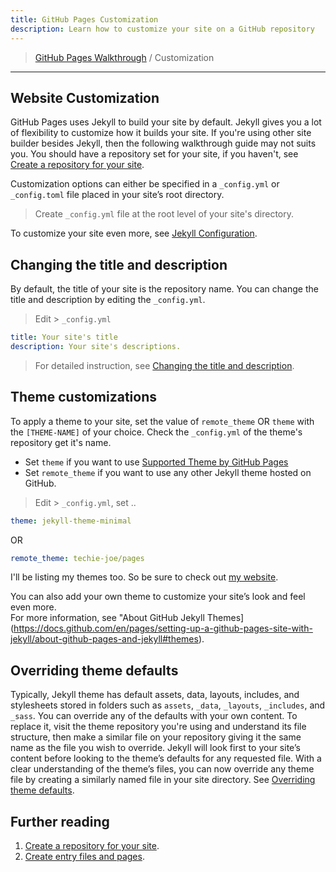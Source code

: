 ```yaml
---
title: GitHub Pages Customization
description: Learn how to customize your site on a GitHub repository
---
```


> [GitHub Pages Walkthrough](./) / Customization

---

## Website Customization

GitHub Pages uses Jekyll to build your site by default. Jekyll gives you a lot of flexibility to customize how it builds your site. If you're using other site builder besides Jekyll, then the following walkthrough guide may not suits you. You should have a repository set for your site, if you haven't, see [Create a repository for your site](https://techie-joe.github.io/library/github-pages/quick-start.html#create-a-repository-for-your-site).

Customization options can either be specified in a `_config.yml` or `_config.toml` file placed in your site’s root directory.  

> Create `_config.yml` file at the root level of your site's directory.

To customize your site even more, see [Jekyll Configuration](https://jekyllrb.com/docs/configuration/).

## Changing the title and description

By default, the title of your site is the repository name. You can change the title and description by editing the `_config.yml`.

> Edit > `_config.yml`

```yml
title: Your site's title
description: Your site's descriptions.
```

> For detailed instruction, see [Changing the title and description](https://docs.github.com/en/pages/quickstart#changing-the-title-and-description).

## Theme customizations

To apply a theme to your site, set the value of `remote_theme` OR `theme` with the `[THEME-NAME]` of your choice. Check the `_config.yml` of the theme's repository get it's name.

- Set `theme` if you want to use [Supported Theme by GitHub Pages](https://pages.github.com/themes/)
- Set `remote_theme` if you want to use any other Jekyll theme hosted on GitHub.

> Edit > `_config.yml`, set ..  

```yml
theme: jekyll-theme-minimal
```

OR

```yml
remote_theme: techie-joe/pages
```

I'll be listing my themes too. So be sure to check out [my website](//techie-joe.github.io/).

You can also add your own theme to customize your site’s look and feel even more.  
For more information, see "About GitHub Jekyll Themes](https://docs.github.com/en/pages/setting-up-a-github-pages-site-with-jekyll/about-github-pages-and-jekyll#themes).

## Overriding theme defaults

Typically, Jekyll theme has default assets, data, layouts, includes, and stylesheets stored in folders such as `assets`, `_data`, `_layouts`, `_includes`, and `_sass`. You can override any of the defaults with your own content. To replace it, visit the theme repository you're using and understand its file structure, then make a similar file on your repository giving it the same name as the file you wish to override. Jekyll will look first to your site’s content before looking to the theme’s defaults for any requested file. With a clear understanding of the theme’s files, you can now override any theme file by creating a similarly named file in your site directory. See [Overriding theme defaults](https://jekyllrb.com/docs/themes/#overriding-theme-defaults).

## Further reading

1. [Create a repository for your site](//techie-joe.github.io/library/github-pages/quick-start.html#create-a-repository-for-your-site).
2. [Create entry files and pages](//techie-joe.github.io/library/github-pages/quick-start.html#create-entry-files-and-pages).
